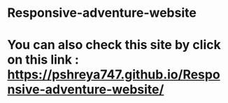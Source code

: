 # Responsive-adventure-website
# You can also check this site by click on this link :  https://pshreya747.github.io/Responsive-adventure-website/
